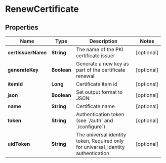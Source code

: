 

# RenewCertificate


## Properties

Name | Type | Description | Notes
------------ | ------------- | ------------- | -------------
**certIssuerName** | **String** | The name of the PKI certificate issuer |  [optional]
**generateKey** | **Boolean** | Generate a new key as part of the certificate renewal |  [optional]
**itemId** | **Long** | Certificate item id |  [optional]
**json** | **Boolean** | Set output format to JSON |  [optional]
**name** | **String** | Certificate name |  [optional]
**token** | **String** | Authentication token (see &#x60;/auth&#x60; and &#x60;/configure&#x60;) |  [optional]
**uidToken** | **String** | The universal identity token, Required only for universal_identity authentication |  [optional]



